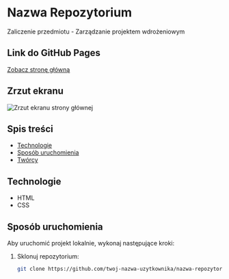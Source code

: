 # Nazwa Repozytorium

Zaliczenie przedmiotu - Zarządzanie projektem wdrożeniowym

## Link do GitHub Pages

[Zobacz stronę główną](https://micnailiemplablentaliablentrushilatelu.github.io/wz-inin5-hyb-wszyscy/)

## Zrzut ekranu

![Zrzut ekranu strony głównej](doc.png)

## Spis treści

- [Technologie](#technologie)
- [Sposób uruchomienia](#sposób-uruchomienia)
- [Twórcy](#twórcy)

## Technologie

- HTML
- CSS

## Sposób uruchomienia

Aby uruchomić projekt lokalnie, wykonaj następujące kroki:

1. Sklonuj repozytorium:
   ```bash
   git clone https://github.com/twoj-nazwa-uzytkownika/nazwa-repozytorium.git